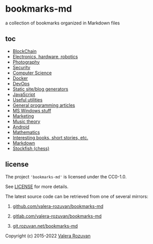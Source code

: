 # bookmarks-md

a collection of bookmarks organized in Markdown files

## toc

- [BlockChain](blockchain/)
- [Electronics, hardware, robotics](electronics-hardware-robotics/)
- [Photography](photography/)
- [Security](security/)
- [Computer Science](computer-science/)
- [Docker](docker/)
- [DevOps](devops/)
- [Static site/blog generators](static-site-blog-generators/)
- [JavaScript](javascript/)
- [Useful utilities](useful-utilities/)
- [General programming articles](general-programming-articles/)
- [MS Windows stuff](ms-windows-stuff/)
- [Marketing](marketing/)
- [Music theory](music-theory/)
- [Android](android/)
- [Mathematics](mathematics/)
- [Interesting books, short stories, etc.](interesting-books-short-stories-etc/)
- [Markdown](markdown/)
- [Stockfish (chess)](https://en.wikipedia.org/wiki/Stockfish_(chess))

## license

The project `'bookmarks-md'` is licensed under the CC0-1.0.

See [LICENSE](./LICENSE) for more details.

The latest source code can be retrieved from one of several mirrors:

1. [github.com/valera-rozuvan/bookmarks-md](https://github.com/valera-rozuvan/bookmarks-md)

2. [gitlab.com/valera-rozuvan/bookmarks-md](https://gitlab.com/valera-rozuvan/bookmarks-md)

3. [git.rozuvan.net/bookmarks-md](https://git.rozuvan.net/bookmarks-md)

Copyright (c) 2015-2022 [Valera Rozuvan](https://valera.rozuvan.net/)
